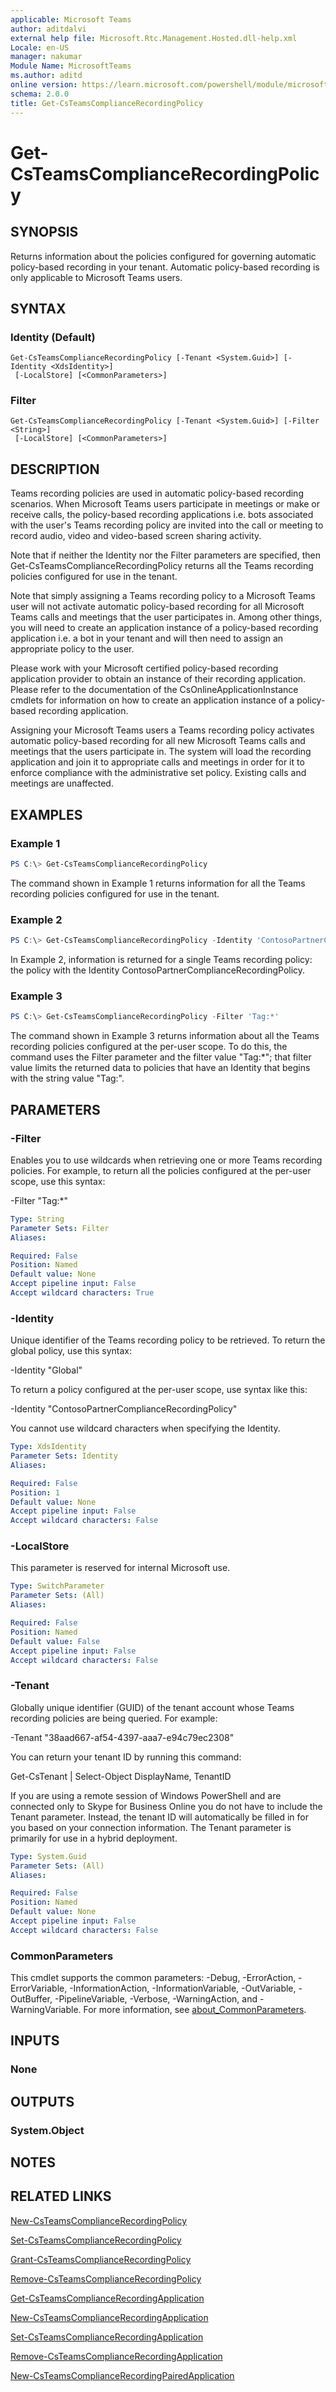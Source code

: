 ```yaml
---
applicable: Microsoft Teams
author: aditdalvi
external help file: Microsoft.Rtc.Management.Hosted.dll-help.xml
Locale: en-US
manager: nakumar
Module Name: MicrosoftTeams
ms.author: aditd
online version: https://learn.microsoft.com/powershell/module/microsoftteams/get-csteamscompliancerecordingpolicy
schema: 2.0.0
title: Get-CsTeamsComplianceRecordingPolicy
---
```


# Get-CsTeamsComplianceRecordingPolicy

## SYNOPSIS
Returns information about the policies configured for governing automatic policy-based recording in your tenant.
Automatic policy-based recording is only applicable to Microsoft Teams users.

## SYNTAX

### Identity (Default)
```
Get-CsTeamsComplianceRecordingPolicy [-Tenant <System.Guid>] [-Identity <XdsIdentity>]
 [-LocalStore] [<CommonParameters>]
```

### Filter
```
Get-CsTeamsComplianceRecordingPolicy [-Tenant <System.Guid>] [-Filter <String>]
 [-LocalStore] [<CommonParameters>]
```

## DESCRIPTION
Teams recording policies are used in automatic policy-based recording scenarios.
When Microsoft Teams users participate in meetings or make or receive calls, the policy-based recording applications i.e. bots associated with the user's Teams recording policy are invited into the call or meeting to record audio, video and video-based screen sharing activity.

Note that if neither the Identity nor the Filter parameters are specified, then Get-CsTeamsComplianceRecordingPolicy returns all the Teams recording policies configured for use in the tenant.

Note that simply assigning a Teams recording policy to a Microsoft Teams user will not activate automatic policy-based recording for all Microsoft Teams calls and meetings that the user participates in.
Among other things, you will need to create an application instance of a policy-based recording application i.e. a bot in your tenant and will then need to assign an appropriate policy to the user.

Please work with your Microsoft certified policy-based recording application provider to obtain an instance of their recording application.
Please refer to the documentation of the CsOnlineApplicationInstance cmdlets for information on how to create an application instance of a policy-based recording application.

Assigning your Microsoft Teams users a Teams recording policy activates automatic policy-based recording for all new Microsoft Teams calls and meetings that the users participate in.
The system will load the recording application and join it to appropriate calls and meetings in order for it to enforce compliance with the administrative set policy.
Existing calls and meetings are unaffected.

## EXAMPLES

### Example 1
```powershell
PS C:\> Get-CsTeamsComplianceRecordingPolicy
```

The command shown in Example 1 returns information for all the Teams recording policies configured for use in the tenant.

### Example 2
```powershell
PS C:\> Get-CsTeamsComplianceRecordingPolicy -Identity 'ContosoPartnerComplianceRecordingPolicy'
```

In Example 2, information is returned for a single Teams recording policy: the policy with the Identity ContosoPartnerComplianceRecordingPolicy.

### Example 3
```powershell
PS C:\> Get-CsTeamsComplianceRecordingPolicy -Filter 'Tag:*'
```

The command shown in Example 3 returns information about all the Teams recording policies configured at the per-user scope.
To do this, the command uses the Filter parameter and the filter value "Tag:\*"; that filter value limits the returned data to policies that have an Identity that begins with the string value "Tag:".

## PARAMETERS

### -Filter
Enables you to use wildcards when retrieving one or more Teams recording policies.
For example, to return all the policies configured at the per-user scope, use this syntax:

-Filter "Tag:\*"

```yaml
Type: String
Parameter Sets: Filter
Aliases:

Required: False
Position: Named
Default value: None
Accept pipeline input: False
Accept wildcard characters: True
```

### -Identity
Unique identifier of the Teams recording policy to be retrieved.
To return the global policy, use this syntax:

-Identity "Global"

To return a policy configured at the per-user scope, use syntax like this:

-Identity "ContosoPartnerComplianceRecordingPolicy"

You cannot use wildcard characters when specifying the Identity.

```yaml
Type: XdsIdentity
Parameter Sets: Identity
Aliases:

Required: False
Position: 1
Default value: None
Accept pipeline input: False
Accept wildcard characters: False
```

### -LocalStore
This parameter is reserved for internal Microsoft use.

```yaml
Type: SwitchParameter
Parameter Sets: (All)
Aliases:

Required: False
Position: Named
Default value: False
Accept pipeline input: False
Accept wildcard characters: False
```

### -Tenant
Globally unique identifier (GUID) of the tenant account whose Teams recording policies are being queried.
For example:

-Tenant "38aad667-af54-4397-aaa7-e94c79ec2308"

You can return your tenant ID by running this command:

Get-CsTenant | Select-Object DisplayName, TenantID

If you are using a remote session of Windows PowerShell and are connected only to Skype for Business Online you do not have to include the Tenant parameter.
Instead, the tenant ID will automatically be filled in for you based on your connection information.
The Tenant parameter is primarily for use in a hybrid deployment.

```yaml
Type: System.Guid
Parameter Sets: (All)
Aliases:

Required: False
Position: Named
Default value: None
Accept pipeline input: False
Accept wildcard characters: False
```

### CommonParameters
This cmdlet supports the common parameters: -Debug, -ErrorAction, -ErrorVariable, -InformationAction, -InformationVariable, -OutVariable, -OutBuffer, -PipelineVariable, -Verbose, -WarningAction, and -WarningVariable. For more information, see [about_CommonParameters](http://go.microsoft.com/fwlink/?LinkID=113216).

## INPUTS

### None

## OUTPUTS

### System.Object

## NOTES

## RELATED LINKS

[New-CsTeamsComplianceRecordingPolicy](https://learn.microsoft.com/powershell/module/microsoftteams/new-csteamscompliancerecordingpolicy)

[Set-CsTeamsComplianceRecordingPolicy](https://learn.microsoft.com/powershell/module/microsoftteams/set-csteamscompliancerecordingpolicy)

[Grant-CsTeamsComplianceRecordingPolicy](https://learn.microsoft.com/powershell/module/microsoftteams/grant-csteamscompliancerecordingpolicy)

[Remove-CsTeamsComplianceRecordingPolicy](https://learn.microsoft.com/powershell/module/microsoftteams/remove-csteamscompliancerecordingpolicy)

[Get-CsTeamsComplianceRecordingApplication](https://learn.microsoft.com/powershell/module/microsoftteams/get-csteamscompliancerecordingapplication)

[New-CsTeamsComplianceRecordingApplication](https://learn.microsoft.com/powershell/module/microsoftteams/new-csteamscompliancerecordingapplication)

[Set-CsTeamsComplianceRecordingApplication](https://learn.microsoft.com/powershell/module/microsoftteams/set-csteamscompliancerecordingapplication)

[Remove-CsTeamsComplianceRecordingApplication](https://learn.microsoft.com/powershell/module/microsoftteams/remove-csteamscompliancerecordingapplication)

[New-CsTeamsComplianceRecordingPairedApplication](https://learn.microsoft.com/powershell/module/microsoftteams/new-csteamscompliancerecordingpairedapplication)
